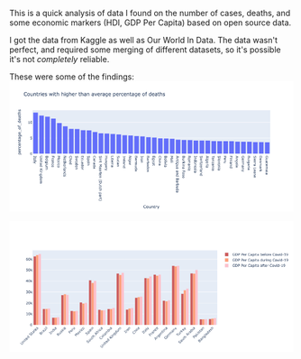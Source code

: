 This is a quick analysis of data I found on the number of cases, deaths, and some economic markers (HDI, GDP Per Capita) based on open source data.

I got the data from Kaggle as well as Our World In Data. The data wasn't perfect, and required some merging of different datasets, so it's possible it's not _completely_ reliable. 

These were some of the findings:
![Countries with higher than average percentage of deaths](images/percentofdeaths.png)

![GDP Per Capita of countries with the highest number of cases](images/gdppercapita.png)